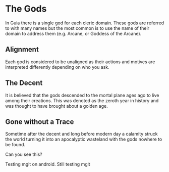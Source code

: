 # The Gods
In Guia there is a single god for each cleric domain. These gods are referred to with many names but the most common is to use the name of their domain to address them (e.g. Arcane, or Goddess of the Arcane). 

## Alignment
Each god is considered to be unaligned as their actions and motives are interpreted differently depending on who you ask.

## The Decent
It is believed that the gods descended to the mortal plane ages ago to live among their creations. This was denoted as the zeroth year in history and was thought to have brought about a golden age.

## Gone without a Trace
Sometime after the decent and long before modern day a calamity struck the world turning it into an apocalyptic wasteland with the gods nowhere to be found.

Can you see this?
<!-- Testing the comment -->

Testing mgit on android.
Still testing mgit